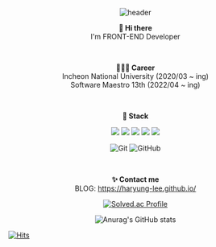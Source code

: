 <div align=center>

![header](https://capsule-render.vercel.app/api?type=slice&color=auto&height=200&section=header&text=Hi!%20I'm%20Halang&fontSize=50&fontAlign=70)


**👋 Hi there**
<br>
I'm FRONT-END Developer

<br>

**👩🏻‍💻 Career**
<br>
Incheon National University (2020/03 ~ ing)
<br>
Software Maestro 13th (2022/04 ~ ing)

<br>

**🔨 Stack**
<br>
<p>
<img src="https://img.shields.io/badge/HTML-E34F26?style=flat-square&logo=html5&logoColor=white"/>
<img src="https://img.shields.io/badge/CSS-1572B6?style=flat-square&logo=css3&logoColor=white"/>
<img src="https://img.shields.io/badge/Javascript-ffb13b?style=flat-square&logo=javascript&logoColor=white"/>
<img src="https://img.shields.io/badge/-C++-000000?logo=c%2B%2B&style=flat-square"/>
<img src="https://img.shields.io/badge/React-61DAFB?style=flat-square&logo=react&logoColor=white"/>
</p>    

![Git](https://img.shields.io/badge/-Git-black?style=flat-square&logo=git)
![GitHub](https://img.shields.io/badge/-GitHub-181717?style=flat-square&logo=github)

<br>

**✨ Contact me**
<br>
BLOG: https://haryung-lee.github.io/

[![Solved.ac Profile](http://mazassumnida.wtf/api/v2/generate_badge?boj=halang)](https://solved.ac/halang/)

![Anurag's GitHub stats](https://github-readme-stats.vercel.app/api?username=haryung-lee&show_icons=true&theme=dark)



</div>

[![Hits](https://hits.seeyoufarm.com/api/count/incr/badge.svg?url=https%3A%2F%2Fgithub.com%2Fharyung-lee&count_bg=%233DC7C8&title_bg=%23555555&icon=&icon_color=%23E7E7E7&title=hits&edge_flat=false)](https://hits.seeyoufarm.com)
